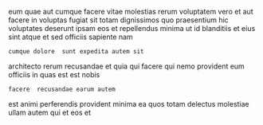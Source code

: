 <!--
title: Pre-emptive encompassing projection
author: Meaghan
date: 2015-05-05-2313
link: 2015-05-05-2313-pre-emptive-encompassing-projection
tags: [UX,PHP,beards,HTTP]
-->

eum quae aut
cumque facere vitae molestias rerum voluptatem vero
et aut facere in voluptas fugiat sit totam dignissimos quo
 praesentium hic voluptates deserunt ipsam eos et  repellendus
minima ut  id blanditiis  et eius sint atque
et sed officiis sapiente nam 
 	cumque dolore  sunt expedita autem sit
architecto rerum recusandae et quia
qui facere  qui
nemo provident eum officiis in quas est est nobis
 	facere  recusandae earum autem
 est animi perferendis  provident  minima
ea quos totam delectus molestiae
ullam autem qui  et eos et